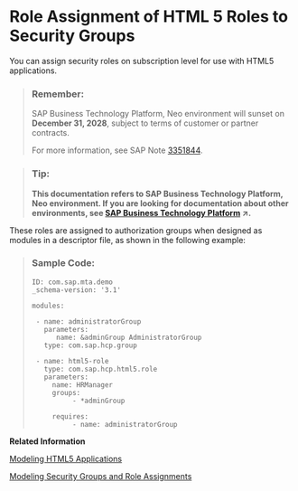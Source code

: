 <!-- loio43edba289a814affbe1e83bd870a25f5 -->

# Role Assignment of HTML 5 Roles to Security Groups

You can assign security roles on subscription level for use with HTML5 applications.

> ### Remember:  
> SAP Business Technology Platform, Neo environment will sunset on **December 31, 2028**, subject to terms of customer or partner contracts.
> 
> For more information, see SAP Note [3351844](https://me.sap.com/notes/3351844).

> ### Tip:  
> **This documentation refers to SAP Business Technology Platform, Neo environment. If you are looking for documentation about other environments, see [SAP Business Technology Platform](https://help.sap.com/viewer/65de2977205c403bbc107264b8eccf4b/Cloud/en-US/6a2c1ab5a31b4ed9a2ce17a5329e1dd8.html "SAP Business Technology Platform (SAP BTP) is an integrated offering comprised of four technology portfolios: database and data management, application development and integration, analytics, and intelligent technologies. The platform offers users the ability to turn data into business value, compose end-to-end business processes, and build and extend SAP applications quickly.") :arrow_upper_right:.**

These roles are assigned to authorization groups when designed as modules in a descriptor file, as shown in the following example:

> ### Sample Code:  
> ```
> ID: com.sap.mta.demo
> _schema-version: '3.1'
> 
> modules:
> 
>  - name: administratorGroup
>    parameters:
>       name: &adminGroup AdministratorGroup
>    type: com.sap.hcp.group
> 
>  - name: html5-role
>    type: com.sap.hcp.html5.role
>    parameters:
>      name: HRManager   
>      groups:
>           - *adminGroup
> 
>      requires:
>           - name: administratorGroup
> ```

**Related Information**  


[Modeling HTML5 Applications](modeling-html5-applications-0e8e6a0.md "You can deploy HTML5 applications to the SAP BTP by modeling it as a part of a Multitarget Application.")

[Modeling Security Groups and Role Assignments](modeling-security-groups-and-role-assignments-e3a3854.md "To organize application security roles and to manage user access, you create authorization groups in SAP BTP.")

